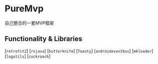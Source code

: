 # PureMvp
自己整合的一套MVP框架

## Functionality & Libraries
[`retrofit2`]
[`rxjava`]
[`butterknife`]
[`Toasty`]
[`androideventbus`]
[`mkloader`]
[`logutils`]
[`cockroach`]
